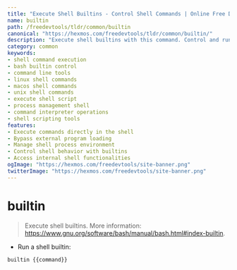 ```yaml
---
title: "Execute Shell Builtins - Control Shell Commands | Online Free DevTools by Hexmos"
name: builtin
path: /freedevtools/tldr/common/builtin
canonical: "https://hexmos.com/freedevtools/tldr/common/builtin/"
description: "Execute shell builtins with this command. Control and run commands directly within the shell environment, boosting efficiency. Free online tool, no registration required."
category: common
keywords:
- shell command execution
- bash builtin control
- command line tools
- linux shell commands
- macos shell commands
- unix shell commands
- execute shell script
- process management shell
- command interpreter operations
- shell scripting tools
features:
- Execute commands directly in the shell
- Bypass external program loading
- Manage shell process environment
- Control shell behavior with builtins
- Access internal shell functionalities
ogImage: "https://hexmos.com/freedevtools/site-banner.png"
twitterImage: "https://hexmos.com/freedevtools/site-banner.png"
---
```


# builtin

> Execute shell builtins.
> More information: <https://www.gnu.org/software/bash/manual/bash.html#index-builtin>.

- Run a shell builtin:

`builtin {{command}}`
